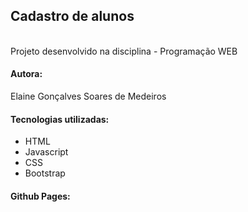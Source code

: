 <h2><b>Cadastro de alunos</b></h2>
<br/>
Projeto desenvolvido na disciplina - Programação WEB

<h4><b>Autora:</b></h4>
Elaine Gonçalves Soares de Medeiros

<h4><b>Tecnologias utilizadas:</b></h4>
<ul>
<li>HTML</li>
<li>Javascript</li>
<li>CSS</li>
<li>Bootstrap</li>
</ul>

<h4><b>Github Pages:</b></h4>

